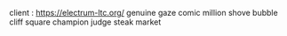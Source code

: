 client : https://electrum-ltc.org/
genuine gaze comic million shove bubble cliff square champion judge steak market

